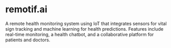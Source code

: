 # remotif.ai
A remote health monitoring system using IoT that integrates sensors for vital sign tracking and machine learning for health predictions. Features include real-time monitoring, a health chatbot, and a collaborative platform for patients and doctors.
